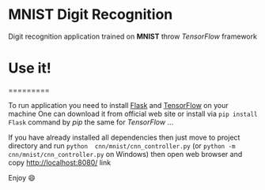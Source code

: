 MNIST Digit Recognition
==========================

Digit recognition application trained on **MNIST** throw _TensorFlow_ framework

# Use it!
=========

To run application you need to install [Flask](http://flask.pocoo.org/) and [TensorFlow](https://www.tensorflow.org/) on your machine
One can download it from official web site or install via `pip install Flask` command by _pip_ the same for _TensorFlow_ ...

If you have already installed all dependencies then just move to project directory and run `python  cnn/mnist/cnn_controller.py` (or `python -m cnn/mnist/cnn_controller.py` on Windows) then open web browser and copy [http://localhost:8080/](http://localhost:8080/) link

Enjoy :smile:
 